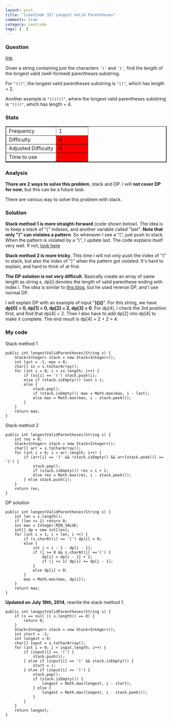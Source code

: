 ```yaml
---
layout: post
title: "[LeetCode 32] Longest Valid Parentheses"
comments: true
category: Leetcode
tags: [  ]
---
```



### Question 
[link](http://oj.leetcode.com/problems/longest-valid-parentheses/)

<div class="question-content">
            <p></p><p>Given a string containing just the characters <code>'('</code> and <code>')'</code>, find the length of the longest valid (well-formed) parentheses substring.
</p>
<p>
For <code>"(()"</code>, the longest valid parentheses substring is <code>"()"</code>, which has length = 2.
</p>
<p>
Another example is <code>")()())"</code>, where the longest valid parentheses substring is <code>"()()"</code>, which has length = 4.
</p><p></p>
          </div>
          
### Stats
<table border="2">
	<tr>
		<td>Frequency</td>
		<td bgcolor="white">1</td>
	</tr>
	<tr>
		<td>Difficulty</td>
		<td bgcolor="red">4</td>
	</tr>
	<tr>
		<td>Adjusted Difficulty</td>
		<td bgcolor="red">4</td>
	</tr>
	<tr>
		<td>Time to use</td>
		<td bgcolor="red">--------</td>
	</tr>
</table>

### Analysis

__There are 2 ways to solve this problem__, stack and DP. I will __not cover DP for now__, but this can be a future task. 

There are various way to solve this problem with stack. 

### Solution

__Stack method 1 is more straight-forward__ (code shown below). The idea is to keep a stack of "(" indexes, and another variable called "last". __Note that only ")" can violates a pattern__. So whenever I see a "(", just push to stack. When the pattern is violated by a ")", I update last. The code explains itself very well. If not, [look here](http://discuss.leetcode.com/questions/212/longest-valid-parentheses/1488)

__Stack method 2 is more tricky__. This time I will not only push the index of "(" to stack, but also the index of ")" when the pattern got violated. It's hard to explain, and hard to think of at first. 

__The DP solution is not very difficult__. Basically create an array of same length as string s. dp\[i\] denotes the length of valid parenthese ending with index i. The idea is similar to [this blog](http://blog.csdn.net/abcbc/article/details/8826782), but he used reverse DP, and I use normal DP. 

I will explain DP with an example of input "__)()()__". For this string, we have __dp\[0\] = 0, dp\[1\] = 0, dp\[2\] = 2, dp\[3\] = 0__. For dp\[4\], I check the 3rd position first, and find that dp\[4\] = 2. Then I also have to add dp\[2\] into dp\[4\] to make it complete. The end result is dp\[4\] = 2 + 2 = 4. 

### My code 

Stack method 1


    public int longestValidParentheses(String s) {
        Stack<Integer> stack = new Stack<Integer>();
        int last = -1, max = 0;
        char[] ss = s.toCharArray();
        for (int i = 0; i < ss.length; i++) {
            if (ss[i] == '(') stack.push(i);
            else if (stack.isEmpty()) last = i;
            else {
                stack.pop();
                if (stack.isEmpty()) max = Math.max(max, i - last);
                else max = Math.max(max, i - stack.peek());
            }
        }
        return max;
    }


Stack method 2

    public int longestValidParentheses(String s) {
        int res = 0;
        Stack<Integer> stack = new Stack<Integer>();
        char[] arr = s.toCharArray();
        for (int i = 0; i < arr.length; i++) {
            if (arr[i] == ')' && !stack.isEmpty() && arr[stack.peek()] == '(') {
                stack.pop();
                if (stack.isEmpty()) res = i + 1;
                else res = Math.max(res, i - stack.peek());
            } else stack.push(i);
        }
        return res;
    }

DP solution

    public int longestValidParentheses(String s) {
        int len = s.length();
        if (len <= 1) return 0;
        int max = Integer.MIN_VALUE;
        int[] dp = new int[len];
        for (int i = 1; i < len; i ++) {
            if (s.charAt(i) == '(') dp[i] = 0;
            else {
                int j = i - 1 - dp[i - 1];
                if (j >= 0 && s.charAt(j) =='(') {
                    dp[i] = dp[i - 1] + 2;
                    if (j >= 1) dp[i] += dp[j - 1];
                }
                else dp[i] = 0;
            }
            max = Math.max(max, dp[i]);
        }
        return max;
    }

__Updated on July 18th, 2014__, rewrite the stack method 1. 

    public int longestValidParentheses(String s) {
        if (s == null || s.length() == 0) {
            return 0;
        }
        Stack<Integer> stack = new Stack<Integer>();
        int start = -1;
        int longest = 0;
        char[] input = s.toCharArray();
        for (int i = 0; i < input.length; i++) {
            if (input[i] == '(') {
                stack.push(i);
            } else if (input[i] == ')' && stack.isEmpty()) {
                start = i;
            } else if (input[i] == ')') {
                stack.pop();
                if (stack.isEmpty()) {
                    longest = Math.max(longest, i - start);
                } else {
                    longest = Math.max(longest, i - stack.peek());
                }
            }
        }
        return longest;
    }
